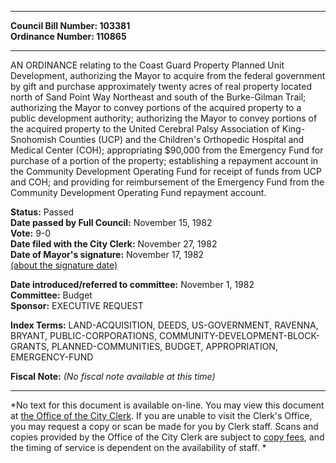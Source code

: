 * * * * *  
  
**Council Bill Number: [](#h0)[](#h2)103381**   
**Ordinance Number: 110865**  
  
* * * * *  
  
AN ORDINANCE relating to the Coast Guard Property Planned Unit Development, authorizing the Mayor to acquire from the federal government by gift and purchase approximately twenty acres of real property located north of Sand Point Way Northeast and south of the Burke-Gilman Trail; authorizing the Mayor to convey portions of the acquired property to a public development authority; authorizing the Mayor to convey portions of the acquired property to the United Cerebral Palsy Association of King-Snohomish Counties (UCP) and the Children's Orthopedic Hospital and Medical Center (COH); appropriating $90,000 from the Emergency Fund for purchase of a portion of the property; establishing a repayment account in the Community Development Operating Fund for receipt of funds from UCP and COH; and providing for reimbursement of the Emergency Fund from the Community Development Operating Fund repayment account.  
  
**Status:** Passed   
**Date passed by Full Council:** November 15, 1982   
**Vote:** 9-0   
**Date filed with the City Clerk:** November 27, 1982   
**Date of Mayor's signature:** November 17, 1982   
[(about the signature date)](/~public/approvaldate.htm)   
  
  
**Date introduced/referred to committee:** November 1, 1982   
**Committee:** Budget   
**Sponsor:** EXECUTIVE REQUEST   
  
**Index Terms:** LAND-ACQUISITION, DEEDS, US-GOVERNMENT, RAVENNA, BRYANT, PUBLIC-CORPORATIONS, COMMUNITY-DEVELOPMENT-BLOCK-GRANTS, PLANNED-COMMUNITIES, BUDGET, APPROPRIATION, EMERGENCY-FUND  
  
**Fiscal Note:** *(No fiscal note available at this time)*  
  
* * * * *  
  
*No text for this document is available on-line. You may view this document at [the Office of the City Clerk](http://www.seattle.gov/leg/clerk/contactUs.htm). If you are unable to visit the Clerk's Office, you may request a copy or scan be made for you by Clerk staff. Scans and copies provided by the Office of the City Clerk are subject to [copy fees](http://clerk.seattle.gov/~public/clerkfees.htm), and the timing of service is dependent on the availability of staff. *  
  
  
